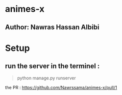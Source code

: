 # animes-x

## Author: Nawras Hassan Albibi

# Setup

## run the server in the terminel :

> python manage.py runserver

the PR : https://github.com/Nawrssama/animes-x/pull/1
